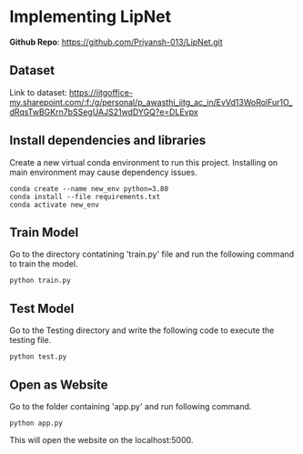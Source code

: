 # Implementing LipNet

**Github Repo**: https://github.com/Priyansh-013/LipNet.git

## Dataset

Link to dataset: https://iitgoffice-my.sharepoint.com/:f:/g/personal/p_awasthi_iitg_ac_in/EvVd13WoRolFur1O_dRqsTwBGKrn7bSSegUAJS21wdDYGQ?e=DLEvpx





## Install dependencies and libraries


Create a new virtual conda environment to run this project. Installing on main environment may cause dependency issues.
```
conda create --name new_env python=3.80
conda install --file requirements.txt
conda activate new_env
```



## Train Model

Go to the directory contatining 'train.py' file and run the following command to train the model.
```
python train.py
```


## Test Model

Go to the Testing directory and write the following code to execute the testing file.
```
python test.py
```




## Open as Website

Go to the folder containing 'app.py' and run following command.
```
python app.py
```

This will open the website on the localhost:5000.